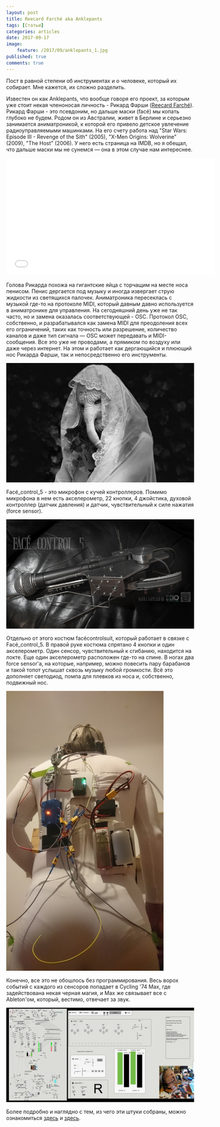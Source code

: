 ```yaml
---
layout: post
title: Reecard Farché aka Anklepants
tags: [Статьи]
categories: articles
date: 2017-09-17
image:
    feature: /2017/09/anklepants_1.jpg
published: true
comments: true
---
```

Пост в равной степени об инструментах и о человеке, который их собирает. Мне кажется, их сложно разделить.

Известен он как Anklepants, что вообще говоря его проект, за которым уже стоит некая членоносая личность - Рикард Фарши ([Reecard Farché](http://reecardfarche.com/)). Рикард Фарши - это псевдоним, но дальше маски (facé) мы копать глубоко не будем. Родом он из Австралии, живет в Берлине и серьезно занимается аниматроникой, к которой его привело детское увлечение радиоуправляемыми машинками. На его счету работа над "Star Wars: Episode III - Revenge of the Sith" (2005), "X-Men Origins: Wolverine" (2009), "The Host" (2006). У него есть страница на IMDB, но я обещал, что дальше маски мы не сунемся — она в этом случае нам интереснее.

<iframe width="560" height="315" src="//www.youtube.com/embed/LcnZsNxgMGA" frameborder="0"> </iframe>

Голова Рикарда похожа на гигантские яйца с торчащим на месте носа пенисом. Пенис дергается под музыку и иногда извергает струю жидкости из светящихся палочек.
Аниматроника пересеклась с музыкой где-то на протоколе MIDI, который давным давно используется в аниматронике для управления. На сегодняшний день уже не так часто, но и замена оказалась соответствующей - OSC. Протокол OSC, собственно, и разрабатывался как замена MIDI для преодоления всех его ограничений, таких как точность или разрешение, количество каналов и даже тип сигнала — OSC может передавать и MIDI-сообщения. Все это уже не проводами, а прямиком по воздуху или даже через интернет. На этом и работает как дергающийся и плюющий нос Рикарда Фарши, так и непосредственно его инструменты.

![](/images//2017/09/anklepants_1.jpg)

Facé_control_5 - это микрофон с кучей контроллеров. Помимо микрофона в нем есть акселерометр, 22 кнопки, 4
джойстика, духовой контроллер (датчик давления) и датчик, чувствительный к силе нажатия (force sensor).

![Face_control_5](/images//2017/09/29620186761_0225c3c756_c.jpg)

Отдельно от этого костюм facécontrolsuit, который работает в связке с Facé_control_5. В правой руке костюма спрятано 4 кнопки и один акселерометр. Один сенсор, чувствительный к сгибанию, находится на локте. Еще один акселерометр расположен где-то на спине. В ногах два force sensor'а, на которые, например, можно повесить пару барабанов и такой топот услышат сквозь музыку любой громкости. Всё это дополняет светодиод, помпа для плевков из носа и, собственно, подвижный нос.

![facécontrolsuit](/images//2017/09/tumblr_inline_ocxo10oxPB1r8ug23_500.jpg)

Конечно, все это не обошлось без программирования. Весь ворох событий с каждого из сенсоров попадает в Cycling '74 Max, где задействована некая черная магия, и Max же связывает все с Ableton'ом, который, вестимо, отвечает за звук.

![](/images//2017/09/tumblr_inline_olao25ySrK1r8ug23_1280.jpg)

Более подробно и наглядно с тем, из чего эти штуки собраны, можно ознакомиться [здесь](https://www.flickr.com/photos/facehead/albums) и [здесь](https://www.flickr.com/photos/facehead/sets/72157670605063084).
